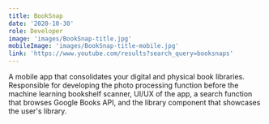 ```yaml
---
title: BookSnap
date: '2020-10-30'
role: Developer
image: 'images/BookSnap-title.jpg'
mobileImage: 'images/BookSnap-title-mobile.jpg'
link: 'https://www.youtube.com/results?search_query=booksnaps'
---
```

A mobile app that consolidates your digital and physical book libraries. Responsible for developing the photo processing function before the machine learning bookshelf scanner, UI/UX of the app, a search function that browses Google Books API, and the library component that showcases the user's library. 

